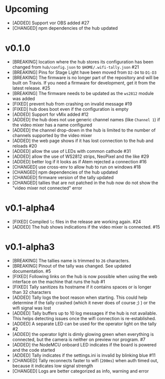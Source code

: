 # Upcoming

* [ADDED] Support vor OBS added #27
* [CHANGED] npm dependencies of the hub updated

# v0.1.0

* [BREAKING] location where the hub stores its configuration has been changed from `hub/config.json` to `$HOME/.wifi-tally.json` #21
* [BREAKING] Pins for Stage Light have been moved from `D2-D4` to `D1-D3`
* [BREAKING] The firmware is no longer part of the repository and will be built on Travis. If you need a firmware for development, get it from the latest release. #25
* [BREAKING] The firmware needs to be updated as the `ws2812` module was added
* [FIXED] prevent hub from crashing on invalid message #19
* [FIXED] hub does boot even if the configuration is empty
* [ADDED] Support for vMix added #12
* [ADDED] the hub does not use generic channel names (like `Channel 1`) if the video mixer has a name configured
* [ADDED] the channel drop-down in the hub is limited to the number of channels supported by the video mixer
* [ADDED] the web page shows if it has lost connection to the hub and reloads #20
* [ADDED] allow the use of LEDs with common cathode #31
* [ADDED] allow the use of WS2812 strips, NeoPixel and the like #29
* [ADDED] better log if it looks as if Atem rejected a connection #16
* [CHANGED] use cross-env to allow hub to run on windows #18
* [CHANGED] npm dependencies of the hub updated
* [CHANGED] firmware version of the tally updated
* [CHANGED] tallies that are not patched in the hub now do not show the "video mixer not connected" error

# v0.1-alpha4

* [FIXED] Compiled `lc` files in the release are working again. #24
* [ADDED] The hub shows indications if the video mixer is connected. #15

# v0.1-alpha3

* [BREAKING] The tallies name is trimmed to `26` characters.
* [BREAKING] Pinout of the tally was changed. See updated documentation. #5
* [FIXED] Following links on the hub is now possible when using the web interface on the machine that runs the hub #1
* [FIXED] Tally sanitizes its hostname if it contains spaces or is longer than 32 characters
* [ADDED] Tally logs the boot reason when starting. This could help determine if the tally crashed (which it never does of course ;) ) or the wifi signal was lost
* [ADDED] Tally buffers up to 10 log messages if the hub is not available. This helps detecting issues once the wifi connection is re-established.
* [ADDED] A separate LED can be used for the operator light on the tally #2
* [ADDED] the operator light is dimly glowing green when everything is connected, but the camera is neither on preview nor program. #7
* [ADDED] the NodeMCU onboard LED indicates if the board is powered and the code started
* [ADDED] Tally indicates if the settings.ini is invalid by blinking blue #11
* [CHANGED] Tally reconnects faster to wifi (`200ms`) when auth timed out, because it indicates low signal strength
* [CHANGED] Logs are better categorized as info, warning and error
